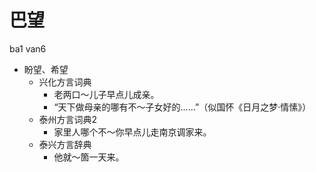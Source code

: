 # 巴望
ba1 van6
+ 盼望、希望
  * 兴化方言词典
    - 老两口～儿子早点儿成亲。
    - “天下做母亲的哪有不～子女好的……”（似国怀《日月之梦·情愫》）
  * 泰州方言词典2
    - 家里人哪个不～你早点儿走南京调家来。
  * 泰兴方言辞典
    - 他就～箇一天来。
